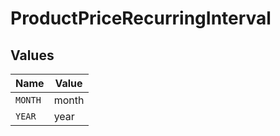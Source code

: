 # ProductPriceRecurringInterval


## Values

| Name    | Value   |
| ------- | ------- |
| `MONTH` | month   |
| `YEAR`  | year    |